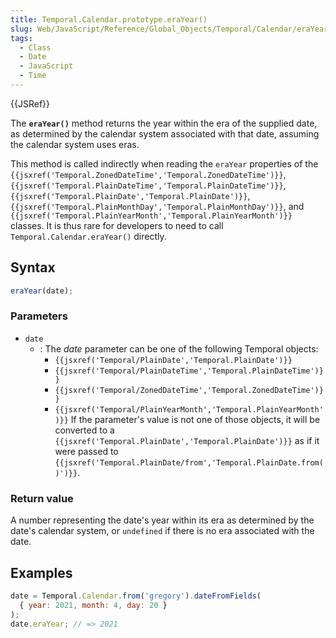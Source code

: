 ```yaml
---
title: Temporal.Calendar.prototype.eraYear()
slug: Web/JavaScript/Reference/Global_Objects/Temporal/Calendar/eraYear
tags:
  - Class
  - Date
  - JavaScript
  - Time
---
```

{{JSRef}}

<p class="summary"><span class="seoSummary">The <strong><code>eraYear()</code></strong> method returns the year within the era of the supplied date, as determined by the calendar system associated with that date, assuming the calendar system uses eras.</span></p>

This method is called indirectly when reading the `eraYear` properties of the
`{{jsxref('Temporal.ZonedDateTime','Temporal.ZonedDateTime')}}`,
`{{jsxref('Temporal.PlainDateTime','Temporal.PlainDateTime')}}`,
`{{jsxref('Temporal.PlainDate','Temporal.PlainDate')}}`,
`{{jsxref('Temporal.PlainMonthDay','Temporal.PlainMonthDay')}}`,
and
`{{jsxref('Temporal.PlainYearMonth','Temporal.PlainYearMonth')}}`
classes. It is thus rare for developers to need to call
`Temporal.Calendar.eraYear()` directly.

## Syntax

```js
eraYear(date);
```

### Parameters

- `date`
  - : The _date_ parameter can be one of the following Temporal objects:
    - `{{jsxref('Temporal/PlainDate','Temporal.PlainDate')}}`
    - `{{jsxref('Temporal/PlainDateTime','Temporal.PlainDateTime')}}`
    - `{{jsxref('Temporal/ZonedDateTime','Temporal.ZonedDateTime')}}`
    - `{{jsxref('Temporal/PlainYearMonth','Temporal.PlainYearMonth')}}`
      If the parameter's value is not one of those objects, it will be converted
      to a
      `{{jsxref('Temporal.PlainDate','Temporal.PlainDate')}}`
      as if it were passed to
      `{{jsxref('Temporal.PlainDate/from','Temporal.PlainDate.from()')}}`.

### Return value

A number representing the date's year within its era as determined by the date's
calendar system, or `undefined` if there is no era associated with the date.

## Examples

```js
date = Temporal.Calendar.from('gregory').dateFromFields(
  { year: 2021, month: 4, day: 20 }
);
date.eraYear; // => 2021
```
